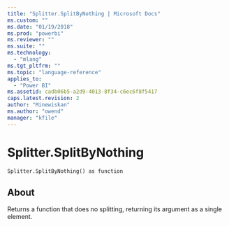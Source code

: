 ```yaml
---
title: "Splitter.SplitByNothing | Microsoft Docs"
ms.custom: ""
ms.date: "01/19/2018"
ms.prod: "powerbi"
ms.reviewer: ""
ms.suite: ""
ms.technology: 
  - "mlang"
ms.tgt_pltfrm: ""
ms.topic: "language-reference"
applies_to: 
  - "Power BI"
ms.assetid: cadb06b5-a2d9-4013-8f34-c6ec6f8f5417
caps.latest.revision: 2
author: "Minewiskan"
ms.author: "owend"
manager: "kfile"
---
```

# Splitter.SplitByNothing
<code>Splitter.SplitByNothing() as function</code>

## About
Returns a function that does no splitting, returning its argument as a single element.


  
